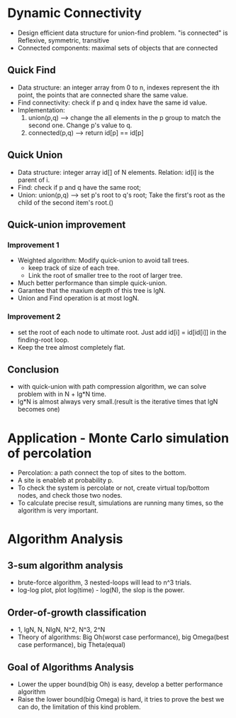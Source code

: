 # Dynamic Connectivity
* Design efficient data structure for union-find problem. "is connected" is Reflexive, symmetric, transitive
* Connected components: maximal sets of objects that are connected

## Quick Find
* Data structure: an integer array from 0 to n, indexes represent the ith point, the points that are connected share the same value.
* Find connectivity: check if p and q index have the same id value.
* Implementation:
  1. union(p,q) --> change the all elements in the p group to match the second one. Change p's value to q.
  2. connected(p,q) --> return id[p] == id[p]

## Quick Union
* Data structure: integer array id[] of N elements. Relation: id[i] is the parent of i.
* Find: check if p and q have the same root;
* Union: union(p,q) --> set p's root to q's root; Take the first's root as the child of the second item's root.()

## Quick-union improvement
### Improvement 1
* Weighted algorithm: Modify quick-union to avoid tall trees.
  * keep track of size of each tree.
  * Link the root of smaller tree to the root of larger tree.
* Much better performance than simple quick-union.
* Garantee that the maxium depth of this tree is lgN.
* Union and Find operation is at most logN.

### Improvement 2
* set the root of each node to ultimate root. Just add id[i] = id[id[i]] in the finding-root loop. 
* Keep the tree almost completely flat.

## Conclusion
* with quick-union with path compression algorithm, we can solve problem with in N + lg*N time.
* lg*N is almost always very small.(result is the iterative times that lgN becomes one)

# Application - Monte Carlo simulation of percolation
* Percolation: a path connect the top of sites to the bottom.
* A site is enableb at probability p.
* To check the system is percolate or not, create virtual top/bottom nodes, and check those two nodes.
* To calculate precise result, simulations are running many times, so the algorithm is very important.

# Algorithm Analysis
## 3-sum algorithm analysis
* brute-force algorithm, 3 nested-loops will lead to n^3 trials.
* log-log plot, plot log(time) - log(N), the slop is the power.

## Order-of-growth classification
* 1, lgN, N, NlgN, N^2, N^3, 2^N
* Theory of algorithms:  Big Oh(worst case performance), big Omega(best case performance), big Theta(equal)

## Goal of Algorithms Analysis
* Lower the upper bound(big Oh) is easy, develop a better performance algorithm
* Raise the lower bound(big Omega) is hard, it tries to prove the best we can do, the limitation of this kind problem.

